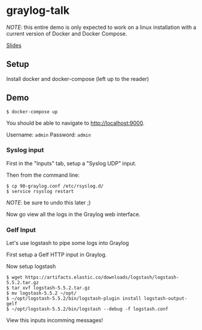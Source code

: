 # graylog-talk

_NOTE_: this entire demo is only expected to work on a linux installation with a current version of Docker and Docker Compose.

[Slides](https://docs.google.com/presentation/d/1_RjTFa5qfrqdQYUvM0qNR1Gfedh2X9pLnFBU8muvFHo/edit?usp=sharing)

## Setup

Install docker and docker-compose (left up to the reader)

## Demo

```
$ docker-compose up
```

You should be able to navigate to [http://localhost:9000](http://localhost:9000).

Username: `admin`
Password: `admin`

### Syslog input

First in the "Inputs" tab, setup a "Syslog UDP" input.

Then from the command line:

```
$ cp 90-graylog.conf /etc/rsyslog.d/
$ service rsyslog restart
```

_NOTE_: be sure to undo this later ;)

Now go view all the logs in the Graylog web interface.

### Gelf Input

Let's use logstash to pipe some logs into Graylog

First setup a Gelf HTTP input in Graylog.

Now setup logstash

```
$ wget https://artifacts.elastic.co/downloads/logstash/logstash-5.5.2.tar.gz
$ tar xvf logstash-5.5.2.tar.gz
$ mv logstash-5.5.2 ~/opt/
$ ~/opt/logstash-5.5.2/bin/logstash-plugin install logstash-output-gelf
$ ~/opt/logstash-5.5.2/bin/logstash --debug -f logstash.conf
```

View this inputs incomming messages!
